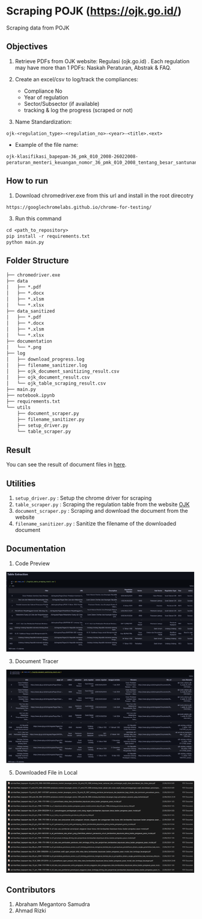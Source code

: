 # Scraping POJK (https://ojk.go.id/)

Scraping data from POJK

## Objectives

1. Retrieve PDFs from OJK website: Regulasi (ojk.go.id) . Each regulation may have more than 1 PDFs: Naskah Peraturan, Abstrak & FAQ. 

2. Create an excel/csv to log/track the compliances: 
    - Compliance No
    - Year of regulation
    - Sector/Subsector (if available)
    - tracking & log the progress (scraped or not)

3. Name Standardization: 
```
ojk-<regulation_type>-<regulation_no>-<year>-<title>.<ext>
```
- Example of the file name: 
```
ojk-klasifikasi_bapepam-36_pmk_010_2008-26022008-peraturan_menteri_keuangan_nomor_36_pmk_010_2008_tentang_besar_santunan_dan_sumbangan_wajib_dana_kecelakaan_lalu_lintas_jalan.pdf
```

## How to run
1. Download chromedriver.exe from this url and install in the root direcotry
```
https://googlechromelabs.github.io/chrome-for-testing/
```
3. Run this command
```
cd <path_to_repository>
pip install -r requirements.txt
python main.py
```

## Folder Structure

```
├── chromedriver.exe
├── data
│   ├── *.pdf
│   ├── *.docx
│   ├── *.xlsm
│   └── *.xlsx
├── data_sanitized
│   ├── *.pdf
│   ├── *.docx
│   ├── *.xlsm
│   └── *.xlsx
├── documentation
│   └── *.png
├── log
│   ├── download_progress.log
│   ├── filename_sanitizer.log
│   ├── ojk_document_sanitizing_result.csv
│   ├── ojk_document_result.csv
│   └── ojk_table_scraping_result.csv
├── main.py
├── notebook.ipynb
├── requirements.txt
└── utils
    ├── document_scraper.py
    ├── filename_sanitizer.py
    ├── setup_driver.py
    └── table_scraper.py
```

## Result 
You can see the result of document files in [here](https://drive.google.com/file/d/1VDX8MgyRVXNVGcB-plpaSoEcPGqUUqIw/view?usp=sharing).

## Utilities
1. `setup_driver.py` : Setup the chrome driver for scraping
2. `table_scraper.py` : Scraping the regulation table from the website [OJK](https://www.ojk.go.id/id/Regulasi/Default.aspx)
3. `document_scraper.py` : Scraping and download the document from the website
4. `filename_sanitizer.py` : Sanitize the filename of the downloaded document

## Documentation

1. Code Preview
<div align='center >
<img src="./documentation/code.png" width="500">
</div>

2. Regulation Table Scraping Result
<div align='center >
<img src="./documentation/regulation_table.png" width="500">
</div>

3. Document Tracer
<div align='center >
<img src="./documentation/document_tracer.png" width="500">
</div>

4. Sanitized Document Tracer
<div align='center >
<img src="./documentation/sanitized_csv.png" width="500">
</div>

5. Downloaded File in Local
<div align='center >
<img src="documentation/downloaded_file.png" width="500">
</div>

6. Sanitized File in Local
<div align='center >
<img src="documentation/sanitized_file.png" width="500">
</div>

## Contributors
1. Abraham Megantoro Samudra
2. Ahmad Rizki
